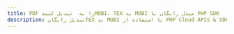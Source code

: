 ---title: PDF را به  تبدیل کنیدMOBI، TEX به MOBI مبدل رایگان یا PHP SDKdescription: تبدیل رایگانTEX به MOBI با استفاده از PHP Cloud APIs & SDK همچنین اسناد PDF را در Cloud ایجاد، ویرایش و رندر کنید.---